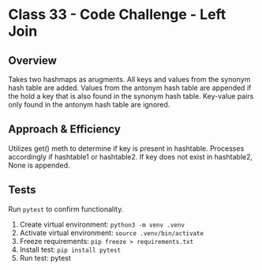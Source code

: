 # Class 33 - Code Challenge - Left Join

## Overview

Takes two hashmaps as arugments. All keys and values from the synonym hash table are added. Values from the antonym hash table are appended if the hold a key that is also found in the synonym hash table. Key-value pairs only found in the antonym hash table are ignored.

## Approach & Efficiency

Utilizes get() meth to determine if key is present in hashtable. Processes accordingly if hashtable1 or hashtable2. If key does not exist in hashtable2, None is appended.

## Tests

Run `pytest` to confirm functionality.

1. Create virtual environment:  `python3 -m venv .venv`
2. Activate virtual environment: `source .venv/bin/activate`
3. Freeze requirements: `pip freeze > requirements.txt`
4. Install test: `pip install pytest`
5. Run test: pytest
